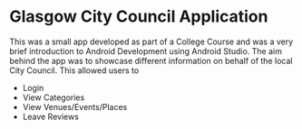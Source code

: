 # Glasgow City Council Application
This was a small app developed as part of a College Course and was a very brief introduction to Android Development using Android Studio.
The aim behind the app was to showcase different information on behalf of the local City Council.
This allowed users to
- Login
- View Categories
- View Venues/Events/Places
- Leave Reviews
